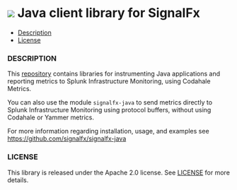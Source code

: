 # ![](./img/integrations_java.png) Java client library for SignalFx


- [Description](#description)
- [License](#license)


### DESCRIPTION

This <a target="_blank" href="https://github.com/signalfx/signalfx-java">repository</a> contains libraries for instrumenting Java applications and reporting metrics to Splunk Infrastructure Monitoring, using Codahale Metrics.

You can also use the module `signalfx-java` to send metrics directly to Splunk Infrastructure Monitoring using protocol buffers, without using Codahale or Yammer metrics.

For more information regarding installation, usage, and examples see https://github.com/signalfx/signalfx-java


### LICENSE

This library is released under the Apache 2.0 license. See [LICENSE](https://github.com/signalfx/signalfx-java/blob/master/LICENSE) for more details.
